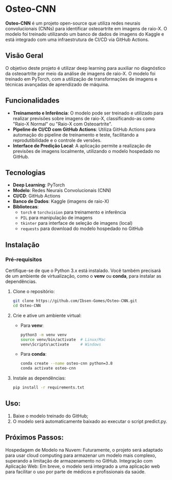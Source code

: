 # Osteo-CNN

**Osteo-CNN** é um projeto open-source que utiliza redes neurais convolucionais (CNNs) para identificar osteoartrite em imagens de raio-X. O modelo foi treinado utilizando um banco de dados de imagens do Kaggle e está integrado com uma infraestrutura de CI/CD via GitHub Actions.

## Visão Geral

O objetivo deste projeto é utilizar deep learning para auxiliar no diagnóstico da osteoartrite por meio da análise de imagens de raio-X. O modelo foi treinado em PyTorch, com a utilização de transformações de imagens e técnicas avançadas de aprendizado de máquina.

## Funcionalidades

- **Treinamento e Inferência**: O modelo pode ser treinado e utilizado para realizar previsões sobre imagens de raio-X, classificando-as como "Raio-X Normal" ou "Raio-X com Osteoartrite".
- **Pipeline de CI/CD com GitHub Actions**: Utiliza GitHub Actions para automação do pipeline de treinamento e teste, facilitando a reprodutibilidade e o controle de versões.
- **Interface de Predição Local**: A aplicação permite a realização de previsões de imagens localmente, utilizando o modelo hospedado no GitHub.

## Tecnologias

- **Deep Learning**: PyTorch
- **Modelo**: Redes Neurais Convolucionais (CNN)
- **CI/CD**: GitHub Actions
- **Banco de Dados**: Kaggle (imagens de raio-X)
- **Bibliotecas**:
  - `torch` e `torchvision` para treinamento e inferência
  - `PIL` para manipulação de imagens
  - `tkinter` para interface de seleção de imagens (local)
  - `requests` para download do modelo hospedado no GitHub

## Instalação

### Pré-requisitos

Certifique-se de que o Python 3.x está instalado. Você também precisará de um ambiente de virtualização, como o **venv** ou **conda**, para instalar as dependências.

1. Clone o repositório:

   ```bash
   git clone https://github.com/Ibsen-Gomes/Osteo-CNN.git
   cd Osteo-CNN
2. Crie e ative um ambiente virtual:

   - Para **venv**:

     ```bash
     python3 -m venv venv
     source venv/bin/activate  # Linux/Mac
     venv\Scripts\activate     # Windows
     ```

   - Para **conda**:

     ```bash
     conda create --name osteo-cnn python=3.8
     conda activate osteo-cnn
     ```

3. Instale as dependências:

   ```bash
   pip install -r requirements.txt

## Uso:

1. Baixe o modelo treinado do GitHub;
2. O modelo será automaticamente baixado ao executar o script predict.py. 


## Próximos Passos:
Hospedagem de Modelo na Nuvem: Futuramente, o projeto será adaptado para usar cloud computing para armazenar um modelo mais complexo, superando a limitação de armazenamento no GitHub.
Integração com Aplicação Web: Em breve, o modelo será integrado a uma aplicação web para facilitar o uso por parte de médicos e profissionais da saúde.
